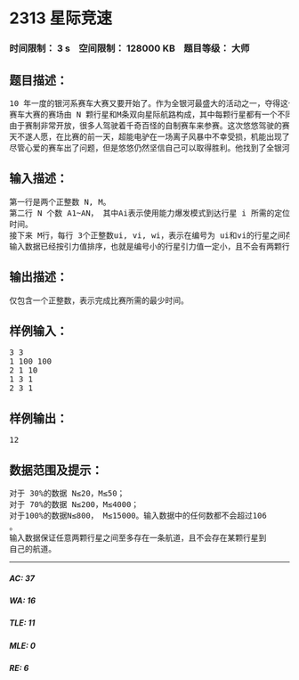 # 2313 星际竞速    
### 时间限制： 3 s&nbsp;&nbsp;&nbsp;&nbsp;空间限制： 128000 KB&nbsp;&nbsp;&nbsp;&nbsp;题目等级： 大师  
## 题目描述：  

<pre>
10 年一度的银河系赛车大赛又要开始了。作为全银河最盛大的活动之一，夺得这个项目的冠军无疑是很多人的梦想，来自杰森座 α星的悠悠也是其中之一。
赛车大赛的赛场由 N 颗行星和M条双向星际航路构成，其中每颗行星都有一个不同的引力值。大赛要求车手们从一颗与这 N 颗行星之间没有任何航路的天体出发，访问这 N 颗行星每颗恰好一次，首先完成这一目标的人获得胜利。   
由于赛制非常开放，很多人驾驶着千奇百怪的自制赛车来参赛。这次悠悠驾驶的赛车名为超能电驴，这是一部凝聚了全银河最尖端科技结晶的梦幻赛车。作为最高科技的产物，超能电驴有两种移动模式：高速航行模式和能力爆发模式。在高速航行模式下，超能电驴会展开反物质引擎，以数倍于光速的速度沿星际航路高速航行。在能力爆发模式下，超能电驴脱离时空的束缚，使用超能力进行空间跳跃——在经过一段时间的定位之后，它能瞬间移动到任意一个行星。   
天不遂人愿，在比赛的前一天，超能电驴在一场离子风暴中不幸受损，机能出现了一些障碍：在使用高速航行模式的时候，只能由每个星球飞往引力比它大的星球，否则赛车就会发生爆炸。   
尽管心爱的赛车出了问题，但是悠悠仍然坚信自己可以取得胜利。他找到了全银河最聪明的贤者——你，请你为他安排一条比赛的方案，使得他能够用最少的时间完成比赛。
</pre>
  
  
## 输入描述：  

<pre>
第一行是两个正整数 N, M。   
第二行 N 个数 A1~AN， 其中Ai表示使用能力爆发模式到达行星 i 所需的定位  
时间。   
接下来 M行，每行 3个正整数ui, vi, wi，表示在编号为 ui和vi的行星之间存在一条需要航行wi时间的星际航路。   
输入数据已经按引力值排序，也就是编号小的行星引力值一定小，且不会有两颗行星引力值相同。
</pre>
  
  
## 输出描述：  

<pre>
仅包含一个正整数，表示完成比赛所需的最少时间。
</pre>
  
  
## 样例输入：  

<pre>
3 3   
1 100 100   
2 1 10   
1 3 1   
2 3 1
</pre>
  
  
## 样例输出：  

<pre>
12 
</pre>
  
  
## 数据范围及提示：  

<pre>
对于 30%的数据 N≤20，M≤50；   
对于 70%的数据 N≤200，M≤4000；   
对于100%的数据N≤800， M≤15000。输入数据中的任何数都不会超过106  
。   
输入数据保证任意两颗行星之间至多存在一条航道，且不会存在某颗行星到  
自己的航道。
</pre>
  
  
***  

##### AC: 37  
##### WA: 16  
##### TLE: 11  
##### MLE: 0  
##### RE: 6  

